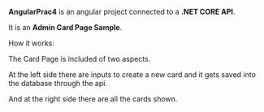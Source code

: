 **AngularPrac4** is an angular project connected to a **.NET CORE API**.

It is an **Admin Card Page Sample**.

How it works:

The Card Page is included of two aspects.

At the left side there are inputs to create a new card and it gets saved into the database through the api.

And at the right side there are all the cards shown.
